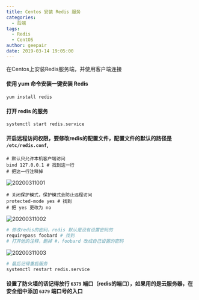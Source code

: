 ```yaml
---
title: Centos 安装 Redis 服务
categories:
  - 后端
tags:
  - Redis
  - CentOS
author: geepair
date: 2019-03-14 19:05:00
---
```


在Centos上安装Redis服务端，并使用客户端连接

<!--more-->

#### 使用 yum 命令安装一键安装 Redis

```shell
yum install redis
```

#### 打开 redis 的服务

```shell
systemctl start redis.service
```

#### 开启远程访问权限，要修改redis的配置文件，配置文件的默认的路径是 `/etc/redis.conf`,

```shell
# 默认只允许本机客户端访问
bind 127.0.0.1 # 找到这一行 
# 把这一行注释掉
```
![20200311001](https://cdn.jsdelivr.net/gh/geepair/PicGo/img/2021/01/06/20210106151500.png)

```shell
# 关闭保护模式，保护模式会防止远程访问
protected-mode yes # 找到
# 把 yes 更改为 no
```
![20200311002](https://cdn.jsdelivr.net/gh/geepair/PicGo/img/2021/01/06/20210106151705.png)

```bash
# 修改redis的密码，redis 默认是没有设置密码的
requirepass foobard # 找到
# 打开他的注释，删掉 #，foobard 改成自己设置的密码
```
![20200311003](https://cdn.jsdelivr.net/gh/geepair/PicGo/img/2021/01/06/20210106151716.png)

```bash
# 最后记得重启服务
systemctl restart redis.service
```

#### 设置了防火墙的话记得放行 `6379` 端口（redis的端口），如果用的是云服务器，在安全组中添加 `6379` 端口号的入口